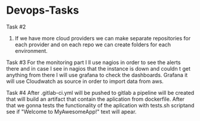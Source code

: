 # Devops-Tasks
Task #2
1. If we have more cloud providers we can make separate repositories for each provider and on each repo we can create folders for each environment. 

Task #3
For the monitoring part I ll use nagios in order to see the alerts there and in case I see in nagios that the  instance is down and couldn t get anything from there I will use grafana to check the dashboards. Grafana it will use Cloudwatch as source in order to import data from aws.

Task #4
After .gitlab-ci.yml will be pushed to gitlab a pipeline will be created that will build an artifact that contain the aplication from dockerfile.
After that we gonna tests the functionality of the aplication with tests.sh scriptand see if "Welcome to MyAwesomeApp!" text will apear.